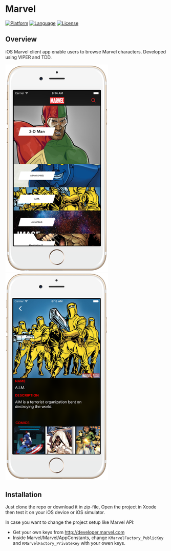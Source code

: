 Marvel
========================

[![Platform](http://img.shields.io/badge/platform-ios-blue.svg?style=flat
)](https://developer.apple.com/iphone/index.action)
[![Language](http://img.shields.io/badge/language-swift-brightgreen.svg?style=flat
)](https://developer.apple.com/swift)
[![License](http://img.shields.io/badge/license-MIT-lightgrey.svg?style=flat
)](http://mit-license.org)

## Overview
iOS Marvel client app enable users to browse Marvel characters. Developed using VIPER and TDD.

<img src="screenshot-1.png" alt="Screenshot" width="320px"/>
<img src="screenshot-2.png" alt="Screenshot" width="320px" />

## Installation

Just clone the repo or download it in zip-file, Open the project in Xcode then test it on your iOS device or iOS simulator.

In case you want to change the project setup like Marvel API:

* Get your own keys from http://developer.marvel.com
* Inside Marvel/Marvel/AppConstants, change `KMarvelFactory_PublicKey` and `KMarvelFactory_PrivateKey` with your owen keys.
